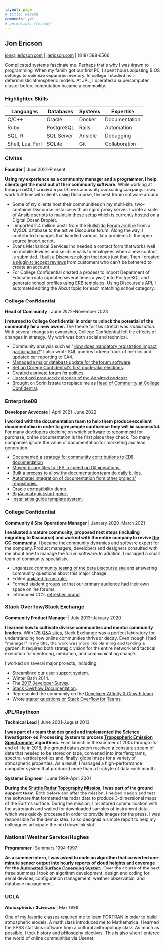 ```yaml
---
layout: page
# title: Résumé
comments: yes
# permalink: /resume/
---
```


## Jon Ericson

jon@jlericson.com | [jlericson.com](https://jlericson.com/) | (818) 588-6566

Complicated systems fascinate me. Perhaps that's why I was drawn to
programming. When my family got our first PC, I spent hours adjusting
BIOS settings to optimize expanded memory. In college I studied
non-deterministic atmospheric models. At JPL, I operated a
supercomputer cluster before computation became a commodity.

### Highlighted Skills

| Languages        | Databases            | Systems | Expertise     |
| ---              | ---                  | ---     | ---           |
| C/C++            | Oracle               | Docker  | Documentation |
| Ruby             | PostgreSQL           | Rails   | Automation    |
| SQL, R           | SQL Server           | Ansible | Debugging     |
| Shell, Lua, Perl | SQLite               | Git     | Collaboration |



### Civitas 
**Founder** | June 2021&ndash;Present

**Using my experience as a community manager and a programmer, I help
clients get the most out of their community software.** While working
at EnterpriseDB, I created a part-time community consulting company. I
now work full-time with clients using Discourse, the best forum
software around.

* Some of my clients host their communities on my multi-site,
  two-container Discourse instance with an nginx proxy server. I wrote
  a suite of Ansible scripts to maintain these setup which is
  currently hosted on a Digital Ocean Droplet.
* I imported 2.4 million posts from the [Bullshido Forum
  archive](https://forums.bullshido.net/) from a MySQL database to the
  active Discourse forum. Along the way, I contributed changes that
  handled various data problems to the open source import script.
* Evans Mechanical Services Inc needed a contact form that works well
  on mobile devices and sends emails to employees when a new contact
  is submitted. I built [a Discourse
  plugin](https://github.com/jericson/discourse-contact-plugin) that
  does just that. Then I created [a plugin to accept
  reviews](https://github.com/jericson/discourse-review-plugin) from
  customers who can't be bothered to create an account.
* For College Confidential created a process to import Department of
  Education data (updated several times a year) into PostgreSQL and
  generate school profiles using ERB templates. Using Discourse's API,
  I automated editing the About topic for each matching school category.

### College Confidential
**Head of Community** | June 2022&ndash;November 2023

**I returned to College Confidential in order to unlock the potential
of the community for a new owner.** The theme for this stretch was
_stabilization_. With several changes in ownership, College
Confidential felt the effects of changes in strategy. My work was both
social and technical.

* Community analysis such as "[How does mandatory registration impact
  participation?](https://jlericson.com/2022/10/14/registration_drives.html)"
  I also wrote SQL queries to keep track of metrics  and updated our
  reporting to GA4.
* [Managed a major database update for the forum
  software](https://talk.collegeconfidential.com/t/maintenance-scheduled-for-friday-september-30/3619753).
* [Set up College Confidential's first moderator
  elections](https://talk.collegeconfidential.com/t/moderator-nominations-for-fall-of-2022/3617796).
* [Created a private forum for
  politics](https://talk.collegeconfidential.com/t/politics-discussion-group/3617248).
* [Hosted and produced episodes of the Admitted
  podcast](https://talk.collegeconfidential.com/tag/podcast).
* Brought on Sorin Istrate to replace me as [Head of Community at
  College
  Confidential](https://talk.collegeconfidential.com/t/introducing-cc-s-new-head-of-community-cc-sorin/3650152/1).


### EnterpriseDB
**Developer Advocate** | April 2021&ndash;June 2022

**I worked with the documentation team to help them produce excellent
documentation in order to give people confidence they will be
successful.** For many developers deciding on which software to
recommend for purchase, online documentation is the first place they
check. Too many companies ignore the value of documentation for
marketing and lead generation.

* [Documented a strategy for community contributions to EDB documentation](https://jlericson.com/2022/04/04/docs2_contribution.html)
* [Moved binary files to LFS to speed up Git operations.](https://jlericson.com/2021/08/24/git_rewrite_1.html)
* [Built a process to allow the documentation team do daily builds.](https://github.com/EnterpriseDB/docs/releases)
* [Automated integration of documentation from other projects' repositories.](https://github.com/EnterpriseDB/docs/blob/2991c889aacf76146a5361e7d24b4359e6f70b65/.github/workflows/sync-and-process-files.yml)
* [Oracle compatibility demo.](https://www.enterprisedb.com/docs/biganimal/latest/using_cluster/06_demonstration_oracle_compatibility/)
* [BigAnimal quickstart guide.](https://www.enterprisedb.com/docs/biganimal/release/free_trial/quickstart/)
* [Installation guide template system.](https://github.com/EnterpriseDB/docs/tree/3da9047d667d2c560c10e473dc5ec296e185e5ef/install_template)

### College Confidential
**Community & Site Operations Manager** | January 2020&ndash;March 2021

**I evaluated a mature community, proposed next steps (including
migrating to Discourse) and worked with the entire company to revive
[the CC community](https://talk.collegeconfidential.com/).** I became
the community dynamics and software expert for the company. Product
managers, developers and designers consulted with me about how to
manage the forum software. In addition, I managed a small team of
community specialists. 

* Organized [community testing of the beta Discourse
  site](https://talk.collegeconfidential.com/t/please-test-the-future-of-cc-forums/2106274)
  and answering community questions about this major change.
* Edited [updated forum rules](https://talk.collegeconfidential.com/t/forum-rules-update-march-2021/3506602).
* Formed [student groups](https://talk.collegeconfidential.com/t/introducing-student-groups/3499294) so that our primary audience had their own space on the forums.
* Introduced CC's [refreshed brand](https://talk.collegeconfidential.com/t/introducing-ccs-refreshed-brand/3503241).

### Stack Overflow/Stack Exchange
**Community Product Manager** | July 2013&ndash;January 2020

**I learned how to cultivate diverse communities and mentor community
leaders.** With [176 Q&A
sites](https://stackexchange.com/sites#users), Stack Exchange was a
perfect laboratory for understanding how online communities thrive or
decay. Even though I had "manager" in my title, the work was more like
planning and tending a garden. It required both strategic vision for
the entire network and tactical execution for mentoring, mediation, and
communicating change.


I worked on several major projects, including:

* Streamlined our [user support
  system](/tag/support.html).
* [Winter Bash
  2014](https://stackoverflow.blog/2014/12/15/winter-bash-2014/).
* The [2017 Developer
  Survey](https://meta.stackoverflow.com/questions/339532/would-you-like-to-test-the-2017-developer-survey).
* [Stack Overflow
  Documentation](https://meta.stackoverflow.com/questions/354217/sunsetting-documentation).
* Represented the community on the [Developer Affinity & Growth team](https://meta.stackoverflow.com/questions/351751/meet-team-dag-developer-affinity-growth).
* Wrote [starter questions on Stack Overflow for
  Teams](https://meta.stackoverflow.com/a/368400/1438).

### JPL/Raytheon
**Technical Lead** | June 2001&ndash;August 2013

**I was part of a team that designed and implemented the Science
Investigator-led Processing System to process [Tropospheric Emission
Spectrometer](https://tes.jpl.nasa.gov/) algorithms.**  From launch in
the summer of 2004 through its end of life in 2018, the ground data
system received a constant stream of data that needed to be stored on
tape, converted into interferograms, spectra, vertical profiles and,
finally, global maps for a variety of atmospheric properties.  As a
result, I managed a high-performance computer system that produced
more than a terabyte of data each month.

**Systems Engineer** | June 1999&ndash;April 2001

**During the [Shuttle Radar Topography
Mission](https://en.wikipedia.org/wiki/Shuttle_Radar_Topography_Mission
"SRTM"), I was part of the ground support team.**  Both before and after
the mission, I helped design and test the software that formatted the
radar data to produce 3-dimensional maps of the Earth's surface.
During the mission, I monitored communication with the astronauts and
waited for downloaded samples of instrument data, which was quickly
processed in order to provide images for the press.  I was responsible
for the demux step.  I also designed a simple report to help my
colleagues anticipate the next downlink slot.

### National Weather Service/Hughes
**Programmer** | Summers 1994&ndash;1997

**As a summer intern, I was asked to code an algorithm that converted
one-minute sensor output into hourly reports of cloud heights and
coverage for the [Automated Surface Observing
System](https://www.nws.noaa.gov/asos/ "ASOS").**  Over the course of the
next three summers I took on algorithm development, design and coding
for serial devices, configuration management, weather observation, and
database management.

### UCLA
**Atmospherics Sciences** | May 1999

One of my favorite classes required me to learn FORTRAN in order to
build atmospheric models. A math class introduced me to
Mathematica. I learned the SPSS statistics software from a cultural
anthropology class. As much as possible, I took history and philosophy
electives. This is also when I entered the world of online communities via
Usenet.

<!--For more details, please see [my
CV](https://stackoverflow.com/cv/jericson).-->
